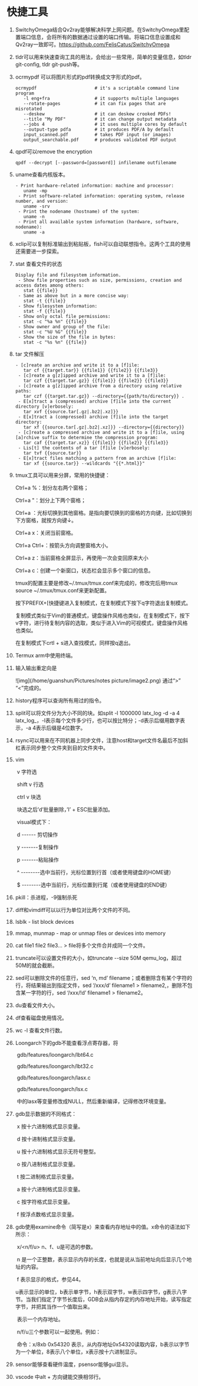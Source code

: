 # 快捷工具

1. SwitchyOmega结合Qv2ray能够解决科学上网问题。在SwitchyOmega里配置端口信息，会将所有的数据通过设置的端口传输。将端口信息设置成和Qv2ray一致即可。https://github.com/FelisCatus/SwitchyOmega

2. tldr可以用来快速查询工具的用法，会给出一些常用，简单的变量信息，如tldr git-config, tldr git-push等。

3. ocrmypdf 可以将图片形式的pdf转换成文字形式的pdf。

   ```
   ocrmypdf                      # it's a scriptable command line program
      -l eng+fra                 # it supports multiple languages
      --rotate-pages             # it can fix pages that are misrotated
      --deskew                   # it can deskew crooked PDFs!
      --title "My PDF"           # it can change output metadata
      --jobs 4                   # it uses multiple cores by default
      --output-type pdfa         # it produces PDF/A by default
      input_scanned.pdf          # takes PDF input (or images)
      output_searchable.pdf      # produces validated PDF output
   ```

4. qpdf可以remove the encryption

   ```
   qpdf --decrypt [--password=[password]] infilename outfilename
   ```

5. uname查看内核版本。

   ```
   - Print hardware-related information: machine and processor:
      uname -mp
    - Print software-related information: operating system, release number, and version:
      uname -srv
    - Print the nodename (hostname) of the system:
      uname -n
    - Print all available system information (hardware, software, nodename):
      uname -a
   ```

6. xclip可以复制标准输出到粘贴板，fish可以自动联想指令。这两个工具的使用还需要进一步探索。

7. stat 查看文件的状态

   ```
   Display file and filesystem information.
    - Show file properties such as size, permissions, creation and access dates among others:
      stat {{file}}
    - Same as above but in a more concise way:
      stat -t {{file}}
    - Show filesystem information:
      stat -f {{file}}
    - Show only octal file permissions:
      stat -c "%a %n" {{file}}
    - Show owner and group of the file:
      stat -c "%U %G" {{file}}
    - Show the size of the file in bytes:
      stat -c "%s %n" {{file}}
   ```

8. tar 文件解压

   ```
   - [c]reate an archive and write it to a [f]ile:
      tar cf {{target.tar}} {{file1}} {{file2}} {{file3}}
    - [c]reate a g[z]ipped archive and write it to a [f]ile:
      tar czf {{target.tar.gz}} {{file1}} {{file2}} {{file3}}
    - [c]reate a g[z]ipped archive from a directory using relative paths:
      tar czf {{target.tar.gz}} --directory={{path/to/directory}} .
    - E[x]tract a (compressed) archive [f]ile into the current directory [v]erbosely:
      tar xvf {{source.tar[.gz|.bz2|.xz]}}
    - E[x]tract a (compressed) archive [f]ile into the target directory:
      tar xf {{source.tar[.gz|.bz2|.xz]}} --directory={{directory}}
    - [c]reate a compressed archive and write it to a [f]ile, using [a]rchive suffix to determine the compression program:
      tar caf {{target.tar.xz}} {{file1}} {{file2}} {{file3}}
    - Lis[t] the contents of a tar [f]ile [v]erbosely:
      tar tvf {{source.tar}}
    - E[x]tract files matching a pattern from an archive [f]ile:
      tar xf {{source.tar}} --wildcards "{{*.html}}"
   ```

9. tmux工具可以用来分屏，常用的快捷键：

   Ctrl+a %：划分左右两个窗格；

   Ctrl+a "：划分上下两个窗格；

   Ctrl+a <arrow key>：光标切换到其他窗格。<arrow key>是指向要切换到的窗格的方向键，比如切换到下方窗格，就按方向键↓。

   Ctrl+a x：关闭当前窗格。

   Ctrl+a Ctrl+<arrow key>：按箭头方向调整窗格大小。

   Ctrl+a z：当前窗格全屏显示，再使用一次会变回原来大小

   Ctrl+a c：创建一个新窗口，状态栏会显示多个窗口的信息。

   tmux的配置主要是修改~/.tmux/tmux.conf来完成的，修改完后用tmux source ~/.tmux/tmux.conf来更新配置。

   按下PREFIX+[快捷键进入复制模式，在复制模式下按下q字符退出复制模式。

   复制模式类似于Vim的普通模式，键盘操作风格也类似，在复制模式下，按下v字符，进行待复制内容的选取，类似于进入Vim的可视模式，键盘操作风格也类似。

   在复制模式下crtl + s进入查找模式，同样按q退出。

10. Termux arm中使用终端。

11. 输入输出重定向是

    ![img](/home/guanshun/Pictures/notes picture/image2.png)
     通过“>” “<”完成的。

12. history程序可以查询所有用过的指令。

13. split可以将文件分为大小不同的块。如split -l 1000000 latx_log -d -a 4 latx_log_，-l表示每个文件多少行，也可以按比特分；-d表示后缀用数字表示，-a 4表示后缀是4位数字。

14. rsync可以用来在不同机器上同步文件，注意host和target文件名最后不加斜杠表示同步整个文件夹到目的文件夹中。

15. vim   

    ​	v         字符选

    ​	shift v 行选

    ​	ctrl v   块选

    ​	块选之后’d’批量删除，’I’ + ESC批量添加。

    ​	visual模式下：

    ​	d   ------ 剪切操作

    ​	y   -------复制操作

    ​	p   -------粘贴操作

    ​	^  --------选中当前行，光标位置到行首（或者使用键盘的HOME键）

    ​	$  --------选中当前行，光标位置到行尾（或者使用键盘的END键）

16. pkill：杀进程，-9强制杀死

17. diff和vimdiff可以以行为单位对比两个文件的不同。

18. lsblk - list block devices

19. mmap, munmap - map or unmap files or devices into memory

20. cat file1 file2 file3… > file将多个文件合并成同一个文件。

21. truncate可以设置文件的大小，如truncate --size 50M qemu_log，超过50M的就会截断。

22. sed可以删除文件的任意行，sed ‘n, md’ filename；或者删除含有某个字符的行，将结果输出到指定文件，sed ‘/xxx/d’  filename1 > filename2,，删除不包 含某一字符的行，sed ‘/xxx/!d’  filename1 > filename2。

23. du查看文件大小。

24. df查看磁盘使用情况。

25. wc -l 查看文件行数。

26. Loongarch下的gdb不能查看浮点寄存器，将

    ​	gdb/features/loongarch/lbt64.c

    ​	gdb/features/loongarch/lbt32.c

    ​	gdb/features/loongarch/lasx.c

    ​	gdb/features/loongarch/lsx.c

    ​	中的lasx等变量修改成NULL，然后重新编译，记得修改环境变量。

27. gdb显示数据的不同格式：

    ​	x  按十六进制格式显示变量。

    ​	d  按十进制格式显示变量。

    ​	u  按十六进制格式显示无符号整型。

    ​	o  按八进制格式显示变量。

    ​	t  按二进制格式显示变量。

    ​	a  按十六进制格式显示变量。

    ​	c  按字符格式显示变量。

    ​	f  按浮点数格式显示变量。

28. gdb使用examine命令（简写是x）来查看内存地址中的值。x命令的语法如下所示：

    ​	x/<n/f/u> <addr>  n、f、u是可选的参数。

    ​	n 是一个正整数，表示显示内存的长度，也就是说从当前地址向后显示几个地址的内容。

    ​	f 表示显示的格式，参见44。

    ​	u表示显示的单位，b表示单字节，h表示双字节，w表示四字节，g表示八字节。当我们指定了字节长度后，GDB会从指内存定的内存地址开始，读写指定字节，并把其当作一个值取出来。

    ​	<addr>表示一个内存地址。

    ​	n/f/u三个参数可以一起使用。例如：

    ​	命令：x/8xb 0x54320 表示，从内存地址0x54320读取内容，b表示以字节为一个单位，8表示八个单位，x表示按十六进制显示。

29. sensor能够查看硬件温度，psensor能够gui显示。

30. vscode 中alt + 方向键能交换相邻行。
